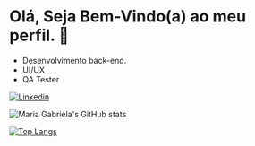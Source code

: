 # Olá, Seja Bem-Vindo(a) ao meu perfil. 🥰

- Desenvolvimento back-end.
- UI/UX
- QA Tester


[![Linkedin](https://img.shields.io/badge/LinkedIn-0077B5?style=for-the-badge&logo=linkedin&logoColor=white)](https://www.linkedin.com/in/gabriela-anselmo-623291230/)


![Maria Gabriela's GitHub stats](https://github-readme-stats.vercel.app/api?username=gabrielaanselmo&show_icons=true&theme=tokyonight)

[![Top Langs](https://github-readme-stats.vercel.app/api/top-langs/?username=gabrielaanselmo&layout=compact&langs_count=7&theme=tokyonight)](https://github.com/gabrielaanselmo/github-readme-stats)
